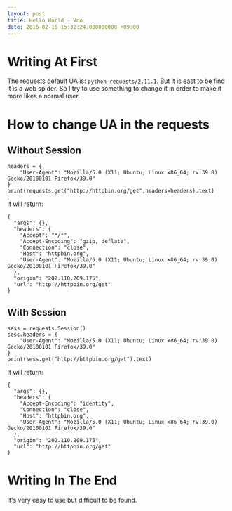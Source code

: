 ```yaml
---
layout: post
title: Hello World - Vno
date: 2016-02-16 15:32:24.000000000 +09:00
---
```


# Writing At First
The requests default UA is:
`python-requests/2.11.1`.
But it is east to be find it is a web spider. So I try to use something to change it in order to make it more likes a normal user.
# How to change UA in the requests
## Without Session
```
headers = {
    "User-Agent": "Mozilla/5.0 (X11; Ubuntu; Linux x86_64; rv:39.0) Gecko/20100101 Firefox/39.0"
}
print(requests.get("http://httpbin.org/get",headers=headers).text)
```
It will return:
```
{
  "args": {},
  "headers": {
    "Accept": "*/*",
    "Accept-Encoding": "gzip, deflate",
    "Connection": "close",
    "Host": "httpbin.org",
    "User-Agent": "Mozilla/5.0 (X11; Ubuntu; Linux x86_64; rv:39.0) Gecko/20100101 Firefox/39.0"
  },
  "origin": "202.110.209.175",
  "url": "http://httpbin.org/get"
}
```
## With Session
```
sess = requests.Session()
sess.headers = {
    "User-Agent": "Mozilla/5.0 (X11; Ubuntu; Linux x86_64; rv:39.0) Gecko/20100101 Firefox/39.0"
}
print(sess.get("http://httpbin.org/get").text)
```
It will return:
```
{
  "args": {},
  "headers": {
    "Accept-Encoding": "identity",
    "Connection": "close",
    "Host": "httpbin.org",
    "User-Agent": "Mozilla/5.0 (X11; Ubuntu; Linux x86_64; rv:39.0) Gecko/20100101 Firefox/39.0"
  },
  "origin": "202.110.209.175",
  "url": "http://httpbin.org/get"
}
```
# Writing In The End
It's very easy to use but difficult to be found.
